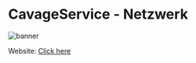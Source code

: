 # CavageService - Netzwerk
![banner](https://cdn.cavageservice.de/banner.png)

Website: [Click here](https://cavageservice.de)
